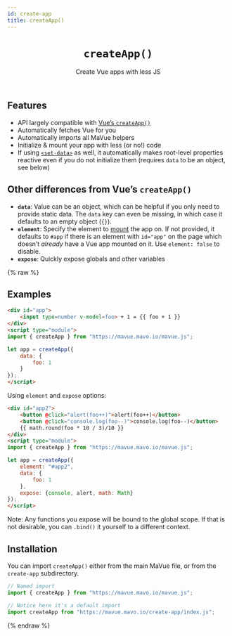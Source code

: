 ```yaml
---
id: create-app
title: createApp()
---
```


<header>

# `createApp()`

Create Vue apps with less JS

</header>

<main>

## Features

- API largely compatible with [Vue’s `createApp()`](https://vuejs.org/guide/essentials/application.html)
- Automatically fetches Vue for you
- Automatically imports all MaVue helpers
- Initialize & mount your app with less (or no!) code
- If using [`<set-data>`](../set-data/) as well, it automatically makes root-level properties reactive even if you do not initialize them (requires `data` to be an object, see below)

## Other differences from Vue’s `createApp()`

- **`data`**: Value can be an object, which can be helpful if you only need to provide static data.
The `data` key can even be missing, in which case it defaults to an empty object (`{}`).
- **`element`**: Specify the element to [mount](https://vuejs.org/guide/essentials/application.html#mounting-the-app) the app on.
If not provided, it defaults to `#app` if there is an element with `id="app"` on the page which doesn’t *already* have a Vue app mounted on it.
Use `element: false` to disable.
- **`expose`**: Quickly expose globals and other variables

{% raw %}

## Examples

```html
<div id="app">
	<input type=number v-model=foo> + 1 = {{ foo + 1 }}
</div>
<script type="module">
import { createApp } from "https://mavue.mavo.io/mavue.js";

let app = createApp({
	data: {
		foo: 1
	}
});
</script>
```

Using `element` and `expose` options:

```html
<div id="app2">
	<button @click="alert(foo++)">alert(foo++)</button>
	<button @click="console.log(foo--)">console.log(foo--)</button>
	{{ math.round(foo * 10 / 3)/10 }}
</div>
<script type="module">
import { createApp } from "https://mavue.mavo.io/mavue.js";

let app = createApp({
	element: "#app2",
	data: {
		foo: 1
	},
	expose: {console, alert, math: Math}
});
</script>
```

Note: Any functions you expose will be bound to the global scope.
If that is not desirable, you can `.bind()` it yourself to a different context.

## Installation

You can import `createApp()` either from the main MaVue file, or from the `create-app` subdirectory.

```js
// Named import
import { createApp } from "https://mavue.mavo.io/mavue.js";
```

```js
// Notice here it's a default import
import createApp from "https://mavue.mavo.io/create-app/index.js";
```

{% endraw %}

</main>

